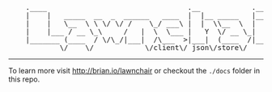 <pre>
	.____                                 .__            .__         
	|    |   _____  __  _  ______   ____  |  |__ _____   |__|_______ 
	|    |   \__  \ \ \/ \/ /    \_/ ___\ |  |  \\__  \  |  |\_  __ \
	|    |___ / __ \_\     /   |  \  \___ |   Y  \/ __ \_|  | |  | \/
	|_______ (____  / \/\_/|___|  /\___  >|___|  (____  /|__| |__|   
	        \/    \/            \/client\/ json\/store\/ 
</pre>

---

To learn more visit http://brian.io/lawnchair or checkout the `./docs` folder in this repo. 

